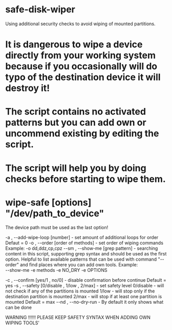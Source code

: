# safe-disk-wiper
Using additional security checks to avoid wiping of mounted partitions.

# It is dangerous to wipe a device directly from your working system because if you occasionally will do typo of the destination device it will destroy it!

# The script contains no activated patterns but you can add own or uncommend existing by editing the script.

# The script will help you by doing checks before starting to wipe them.

# wipe-safe [options] "/dev/path_to_device"

The device path must be used as the last option!

-a , --add-wipe-loop [number]	- set amount of additional loops for order
		Defaut = 0
-o , --order [order of methods] - set order of wiping commands
	Example: -o dd,ddz,cp,cpz
--sm , --show-me [grep pattern]   - searching content in this script, 
    supporting grep syntax and should be used as the first option.
	Helpful to list available patterns that can be used with command "--order"
	and find places where you can add own tools.
	Example:	
	  --show-me -e methods -e NO_DRY -e OPTIONS
	  
-c , --confirm [yes/1 , no/0]	- disable confirmation before continue
		Default = yes
-s , --safety [0/disable , 1/low , 2/max]	- set safety level
	0/disable	- will not check if any of the partitions is mounted
	1/low       - will stop only if the destination partition is mounted
	2/max       - will stop if at least one partition is mounted
		Default = max
--nd , --no-dry-run	- By default it only shows what can be done

WARNING !!!!!! 
PLEASE KEEP SAFETY SYNTAX WHEN ADDING OWN WIPING TOOLS'


